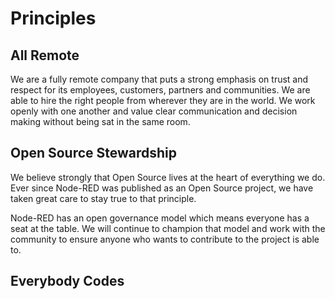 
# Principles

## All Remote

We are a fully remote company that puts a strong emphasis on trust and respect
for its employees, customers, partners and communities. We are able to hire the
right people from wherever they are in the world. We work openly with one
another and value clear communication and decision making without being sat in
the same room.

## Open Source Stewardship

We believe strongly that Open Source lives at the heart of everything we do. 
Ever since Node-RED was published as  an Open Source project, we have taken
great care to stay true to that principle.

Node-RED has an open governance model which means everyone has a seat at the
table. We will continue to champion that model and work with the community to
ensure anyone who wants to contribute to the project is able to.

## Everybody Codes

